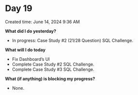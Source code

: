 # Day 19

Created time: June 14, 2024 9:36 AM



**What did I do yesterday?**

- In progress: Case Study #2 (21/28 Question) SQL Challenge.

**What will I do today**

- Fix Dashboard’s UI
- Complete Case Study #2 SQL Challenge.
- Complete Case Study #3 SQL Challenge.

**What (if anything) is blocking my progress?**

- None.